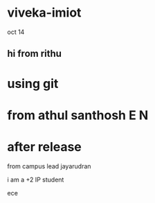 # viveka-imiot
oct 14

## hi from rithu
# using git 

# from athul santhosh E N
# after release

from campus lead jayarudran

i am a +2 IP student

ece

